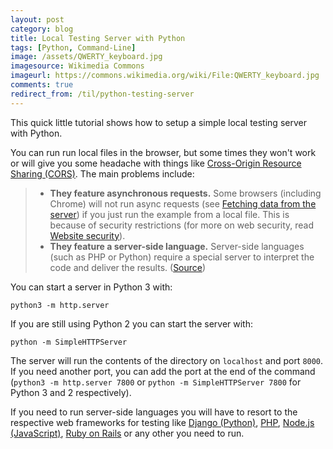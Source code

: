 ```yaml
---
layout: post
category: blog
title: Local Testing Server with Python
tags: [Python, Command-Line]
image: /assets/QWERTY_keyboard.jpg
imagesource: Wikimedia Commons
imageurl: https://commons.wikimedia.org/wiki/File:QWERTY_keyboard.jpg
comments: true
redirect_from: /til/python-testing-server
---
```


This quick little tutorial shows how to setup a simple local testing server with Python.

You can run run local files in the browser, but some times they won't work or will give you some headache with things like [Cross-Origin Resource Sharing (CORS)](https://developer.mozilla.org/en-US/docs/Web/HTTP/CORS). The main problems include:

> - __They feature asynchronous requests.__ Some browsers (including Chrome) will not run async requests (see [Fetching data from the server](https://developer.mozilla.org/en-US/docs/Learn/JavaScript/Client-side_web_APIs/Fetching_data)) if you just run the example from a local file. This is because of security restrictions (for more on web security, read [Website security](https://developer.mozilla.org/en-US/docs/Learn/Server-side/First_steps/Website_security)). 
> - __They feature a server-side language.__ Server-side languages (such as PHP or Python) require a special server to interpret the code and deliver the results. ([Source](https://developer.mozilla.org/en-US/docs/Learn/Common_questions/set_up_a_local_testing_server))
    
You can start a server in Python 3 with:

    python3 -m http.server

If you are still using Python 2 you can start the server with:

    python -m SimpleHTTPServer
    
The server will run the contents of the directory on `localhost` and port `8000`. If you need another port, you can add the port at the end of the command (`python3 -m http.server 7800` or `python -m SimpleHTTPServer 7800` for Python 3 and 2 respectively).

If you need to run server-side languages you will have to resort to the respective web frameworks for testing like [Django (Python)](https://www.djangoproject.com/), [PHP](http://www.php.net/), [Node.js (JavaScript)](https://nodejs.org/en/), [Ruby on Rails](https://rubyonrails.org/) or any other you need to run.
